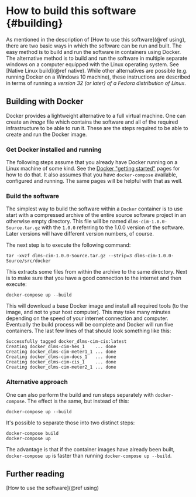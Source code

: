 # How to build this software {#building} #

As mentioned in the description of [How to use this software](@ref using), there are two basic ways in which the software can be run and built.  The easy method is to build and run the software in containers using Docker.  The alternative method is to build and run the software in multiple separate windows on a computer equipped with the Linux operating system.  See [Native Linux build](@ref native).  While other alternatives are possible (e.g. running Docker on a Windows 10 machine), these instructions are described in terms of running a *version 32 (or later) of a Fedora distribution of Linux*.

## Building with Docker ##
Docker provides a lightweight alternative to a full virtual machine.  One can create an *image* file which contains the software and all of the required infrastructure to be able to run it.  These are the steps required to be able to create and run the Docker image.  

### Get Docker installed and running ###
The following steps assume that you already have Docker running on a Linux machine of some kind.  See the [Docker "getting started"](https://docs.docker.com/get-started/) pages for how to do that.  It also assumes that you have `docker-compose` available, configured and running.  The same pages will be helpful with that as well.

### Build the software ###
The simplest way to build the software within a `Docker` container is to use start with a compressed archive of the entire source software project in an otherwise empty directory.  This file will be named `dlms-cim-1.0.0-Source.tar.gz` with the `1.0.0` referring to the 1.0.0 version of the software.  Later versions will have different version numbers, of course.  

The next step is to execute the following command:

    tar -xvzf dlms-cim-1.0.0-Source.tar.gz --strip=3 dlms-cim-1.0.0-Source/src/docker

This extracts some files from within the archive to the same directory.  Next is to make sure that you have a good connection to the internet and then execute:

    docker-compose up --build

This will download a base Docker image and install all required tools (to the image, and not to your host computer).  This may take many minutes depending on the speed of your internet connection and computer.  Eventually the build process will be complete and Docker will run five containers.  The last few lines of that should look something like this:

    Successfully tagged docker_dlms-cim-cis:latest
    Creating docker_dlms-cim-hes_1    ... done
    Creating docker_dlms-cim-meter1_1 ... done
    Creating docker_dlms-cim-docs_1   ... done
    Creating docker_dlms-cim-cis_1    ... done
    Creating docker_dlms-cim-meter2_1 ... done
        

### Alternative approach
One can also perform the build and run steps separately with `docker-compose`.  The effect is the same, but instead of this:

    docker-compose up --build

It's possible to separate those into two distinct steps:

    docker-compose build
    docker-compose up

The advantage is that if the container images have already been built, `docker-compose up` is faster than running `docker-compose up --build`.

## Further reading

[How to use the software](@ref using)
